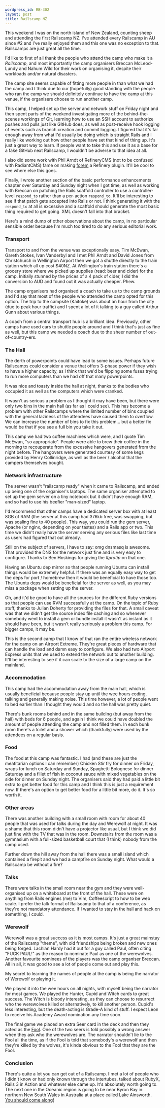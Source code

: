```yaml
--- 
wordpress_id: RB-302
layout: post
title: Railscamp NZ
---
```


This weekend I was on the north island of New Zealand, counting sheep and attending the first Railscamp NZ. I've attended every Railscamp in AU since #2 and I've really enjoyed them and this one was no exception to that. Railscamps are just great all the time.

I'd like to first of all thank the people who attend the camp who make it a *Railscamp*, and most importantly the camp organisers Breccan McLeod-Lundy and Nahum Wild for their work on organising it, despite their workloads and/or natural disasters.

The camp site seems capable of fitting more people in than what we had the camp and I think due to our (hopefully) good standing with the people who ran the camp we should definitely continue to have the camp at this venue, if the organisers choose to run another camp.

This camp, I helped set up the server and network stuff on Friday night and then spent parts of the weekend investigating more of the behind-the-scenes workings of Git, learning how to use an SSH account to authorize pushes and pulls just like GitHub does, as well as post-receive hook logging of events such as branch creation and commit logging. I figured that it's far enough away from what I'd usually be doing which is straight Rails and I really like working out how other people have set that kind of thing up. It's just a great way to learn. If people want to take this and use it as a base for a fake GitHub next Railscamp, I wouldn't be adverse to that idea at all.

I also did some work with Phil Arndt of RefineryCMS (not to be confused with RadiantCMS) fame on making <a href='http://github.com/radar/forem'>forem</a> a Refinery plugin. It'll be cool to see where else this goes.

Finally, I wrote another section of the basic performance enhancements chapter over Saturday and Sunday night when I got time, as well as working with Breccan on patching the Rails scaffold controller to use a controller-level `respond_to` rather than a per-action `respond_to`. It'll be interesting to see if that patch gets accepted into Rails or not. I think generating it with the `respond_to` at all is excessive and a scaffold should generate the most basic thing required to get going. XML doesn't fall into that bracket.
 
Here's a mind dump of other observations about the camp, in no particular sensible order because I'm much too tired to do any serious editorial work.

### Transport

Transport to and from the venue was exceptionally easy. Tim McEwan, Gareth Stokes, Ivan Vanderbyl and I met Phil Arndt and David Jones from Christchurch in Wellington Airport then we got a shuttle directly to the train station which all up cost $40NZ. At Wellington's train station there's a grocery store where we picked up supplies (read: beer and cider) for the camp. Initially stunned by the prices of a 4 pack of cider, I did the conversion to AUD and found out it was actually cheaper. Phew.

The camp organisers had organised a coach to take us to the camp grounds and I'd say that most of the people who attended the camp opted for this option. The trip to the campsite (Kaitoke) was about an hour from the city (due to peak hour traffic) and I spent a lot of it talking to a guy called Arthur Gunn about various things.

A coach from a central transport hub is a brilliant idea. Previously, other camps have used cars to shuttle people around and I think that's just as fine as well, but this camp we needed a coach due to the sheer number of out-of-country-ers.

### The Hall

The derth of powerpoints could have lead to some issues. Perhaps future Railscamps could consider a venue that offers 3-phase power if they wish to have a higher capacity, as I think that we'd be flipping some fuses trying to run more computers than we had off that many powerpoints.

It was nice and toasty inside the hall at night, thanks to the bodies who occupied it as well as the computers which were cranked.

It wasn't as serious a problem as I thought it may have been, but there were only two bins in the main hall (as far as I could see). This has become a problem with other Railscamps where the limited number of bins coupled with the general laziness of the attendees have caused them to overflow. We can increase the number of bins to fix this problem... but a better fix would be that if you see a full bin you take it out.

This camp we had two coffee machines which were, and I quote Tim McEwan, "so appropriate". People were able to brew their coffee in the morning to recouperate from the excessive hangovers generated from the night before. The hangovers were generated courtesy of some kegs provided by Henry Collinridge, as well as the beer / alcohol that the campers themselves bought.

### Network infrastructure

The server wasn't "railscamp ready" when it came to Railscamp, and ended up being one of the organiser's laptops. The same organiser attempted to set up the gem server on a tiny notebook but it didn't have enough RAM, and so had to use his beefier "man-sized" laptop.

I'd recommend that other camps have a dedicated server box with at least 8GB of RAM (the server at this camp had 376kb free, was swapping, but was scaling fine to 40 people). This way, you could run the gem server, Apache (or nginx, depending on your tastes) and a Rails app or two. This time we didn't really have the server serving any serious files like last time as users had figured that out already.

Still on the subject of servers, I have to say: omg dnsmasq is awesome. That provided the DNS for the network just fine and is very easy to configure. Thanks to Ben Hoskings for giving the *#protip* on that one.

Having an Ubuntu dep mirror so that people running Ubuntu can install things would be extremely helpful. If there was an equally easy way to get the deps for port / homebrew then it would be beneficial to have those too. The Ubuntu deps would be beneficial for the server as well, as you may miss a package when setting up the server.

Oh, and it'd be good to have all the sources for the different Ruby versions so that people can use RVM successfully at the camp. On the topic of Ruby stuff, thanks to Julian Doherty for providing the files for that. A small caveat was that we didn't get the source index file caching and so whenever somebody went to install a gem or bundle install it wasn't as instant as it should have been, but it wasn't really seriously a problem this camp. For bigger camps, it may be.

This is the second camp that I know of that ran the entire wireless network for the camp on an Airport Extreme. They're great pieces of hardware that can handle the load and damn easy to configure. We also had two Airport Express units that we used to extend the network out to another building. It'll be interesting to see if it can scale to the size of a large camp on the mainland.

### Accommodation

This camp had the accommodation away from the main hall, which is usually beneficial because people stay up until the wee hours coding, talking and generally making noise. This time however, a lot of people went to bed earlier than I thought they would and so the hall was pretty quiet. 

There's bunk rooms behind and in the same building (but away from the hall) with beds for 6 people, and again I think we could have doubled the amount of people attending the camp and not filled them. In each bunk room there's a toilet and a shower which (thankfully) were used by the attendees on a regular basis. 

### Food

The food at this camp was fantastic. I had (and these are just the meatitarian options I can remember) Chicken Stir fry for dinner on Friday, wraps for lunch on Saturday and Sunday, Spaghetti Bolognese for dinner Saturday and a fillet of fish in coconut sauce with mixed vegetables on the side for dinner on Sunday night. The organisers said they had paid a little bit extra to get better food for this camp and I think this is just a requirement now. If there's an option to get better food for a little bit more, do it. It's so worth it.

### Other areas

There was another building with a small room with room for about 40 people that was used for talks during the day and Werewolf at night. It was a shame that this room didn't have a projector like usual, but I think we did just fine with the TV that was in the room. Downstairs from the room was a gymnasium with a full-sized basketball court that (I think) nobody from the camp used.

Further down the hill away from the hall there was a small island which contained a firepit and we had a campfire on Sunday night. What would a Railscamp be without a fire?

### Talks

There were talks in the small room near the gym and they were well-organised up on a whiteboard at the front of the hall. These were on anything from Rails engines (me) to Vim, Coffeescript to how to be web scale. I prefer the talk format of Railscamp to that of a conference, as they're not mandatory attendance. If I wanted to stay in the hall and hack on something, I could. 

### Werewolf

Werewolf was a great success as it is most camps. It's just a great mainstay of the Railscamp "theme", with old friendships being broken and new ones being forged. Lachlan Hardy had it out for a guy called Paul, often citing "FUCK PAUL!" as the reason to nominate Paul as one of the werewolves. Another favourite nominees of the players was the camp organiser Breccan. All in all, it was good to see a lot of people come out and play this.

My secret to learning the names of people at the camp is being the narrator of Werewolf or playing it.

We played it into the wee hours on all nights, with myself being the narrator for most games. We played the Hunter, Cupid and Witch cards to great success. The Witch is bloody interesting, as they can choose to resurrect who the werewolves killed or alternatively, to kill another person. Cupid's less interesting, but the death-acting is Grade-A kind of stuff. I expect Leon to receive his Academy Award nomination any time soon.

The final game we placed an extra Seer card in the deck and then they acted as the <a href='http://www.brenbarn.net/werewolf/rules.html'>Fool</a>. One of the two seers is told possibly a wrong answer when they ask who the werewolves are. The narrator shouldn't lie to the Fool all the time, as if the Fool is told that somebody's a werewolf and then they're killed by the wolves, it's kinda obvious to the Fool that they are the Fool.

### Conclusion

There's quite a lot you can get out of a Railscamp. I met a lot of people who I didn't know or had only known through the intertubes, talked about RubyX, Rails 3 in Action and whatever else came up. It's absolutely worth going to. The next one in the Oceanic region is going to be near Byron Bay in northern New South Wales in Australia at a place called Lake Ainsworth. <a href='http://railscamp9.eventbrite.com/'>You should come along!</a>
